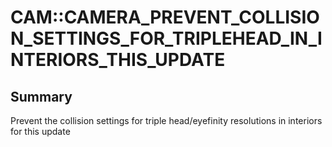 # CAM::CAMERA_PREVENT_COLLISION_SETTINGS_FOR_TRIPLEHEAD_IN_INTERIORS_THIS_UPDATE

## Summary
Prevent the collision settings for triple head/eyefinity resolutions in interiors for this update